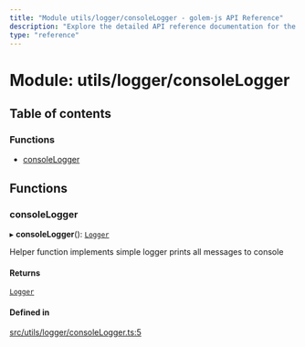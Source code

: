 ```yaml
---
title: "Module utils/logger/consoleLogger - golem-js API Reference"
description: "Explore the detailed API reference documentation for the Module utils/logger/consoleLogger within the golem-js SDK for the Golem Network."
type: "reference"
---
```

# Module: utils/logger/consoleLogger

## Table of contents

### Functions

- [consoleLogger](utils_logger_consoleLogger#consolelogger)

## Functions

### consoleLogger

▸ **consoleLogger**(): [`Logger`](../interfaces/utils_logger_logger.Logger)

Helper function implements simple logger prints all messages to console

#### Returns

[`Logger`](../interfaces/utils_logger_logger.Logger)

#### Defined in

[src/utils/logger/consoleLogger.ts:5](https://github.com/golemfactory/golem-js/blob/dd5aeae/src/utils/logger/consoleLogger.ts#L5)
